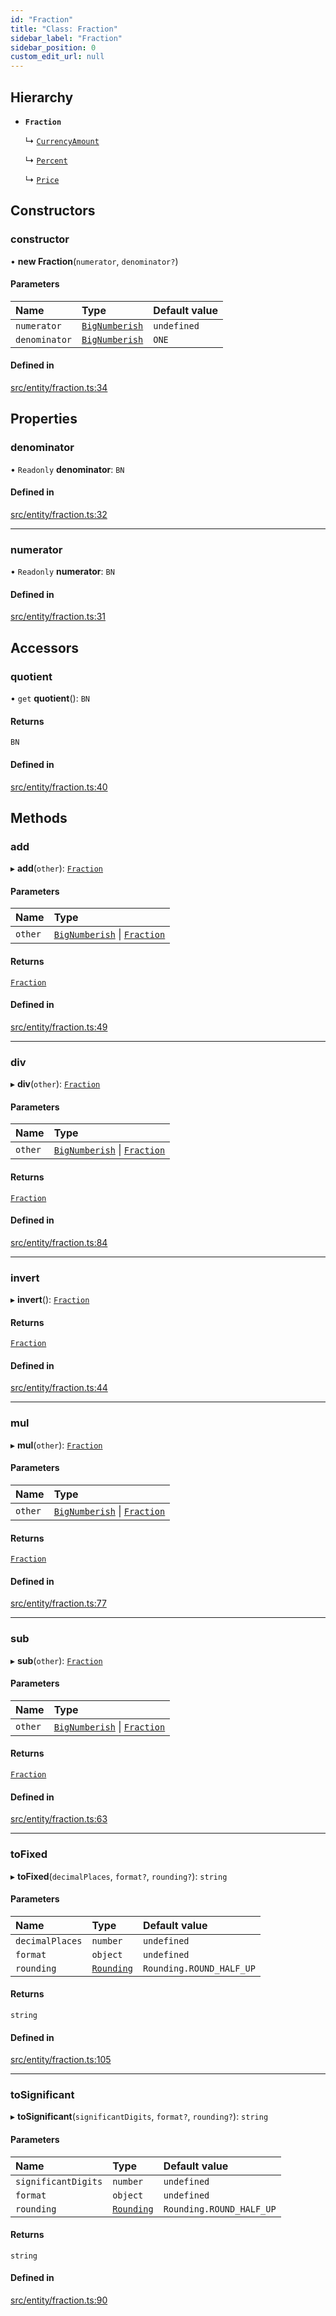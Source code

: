 ```yaml
---
id: "Fraction"
title: "Class: Fraction"
sidebar_label: "Fraction"
sidebar_position: 0
custom_edit_url: null
---
```


## Hierarchy

- **`Fraction`**

  ↳ [`CurrencyAmount`](CurrencyAmount.md)

  ↳ [`Percent`](Percent.md)

  ↳ [`Price`](Price.md)

## Constructors

### constructor

• **new Fraction**(`numerator`, `denominator?`)

#### Parameters

| Name | Type | Default value |
| :------ | :------ | :------ |
| `numerator` | [`BigNumberish`](../modules.md#bignumberish) | `undefined` |
| `denominator` | [`BigNumberish`](../modules.md#bignumberish) | `ONE` |

#### Defined in

[src/entity/fraction.ts:34](https://github.com/alpha-defi/raydium-sdk/blob/7094668/src/entity/fraction.ts#L34)

## Properties

### denominator

• `Readonly` **denominator**: `BN`

#### Defined in

[src/entity/fraction.ts:32](https://github.com/alpha-defi/raydium-sdk/blob/7094668/src/entity/fraction.ts#L32)

___

### numerator

• `Readonly` **numerator**: `BN`

#### Defined in

[src/entity/fraction.ts:31](https://github.com/alpha-defi/raydium-sdk/blob/7094668/src/entity/fraction.ts#L31)

## Accessors

### quotient

• `get` **quotient**(): `BN`

#### Returns

`BN`

#### Defined in

[src/entity/fraction.ts:40](https://github.com/alpha-defi/raydium-sdk/blob/7094668/src/entity/fraction.ts#L40)

## Methods

### add

▸ **add**(`other`): [`Fraction`](Fraction.md)

#### Parameters

| Name | Type |
| :------ | :------ |
| `other` | [`BigNumberish`](../modules.md#bignumberish) \| [`Fraction`](Fraction.md) |

#### Returns

[`Fraction`](Fraction.md)

#### Defined in

[src/entity/fraction.ts:49](https://github.com/alpha-defi/raydium-sdk/blob/7094668/src/entity/fraction.ts#L49)

___

### div

▸ **div**(`other`): [`Fraction`](Fraction.md)

#### Parameters

| Name | Type |
| :------ | :------ |
| `other` | [`BigNumberish`](../modules.md#bignumberish) \| [`Fraction`](Fraction.md) |

#### Returns

[`Fraction`](Fraction.md)

#### Defined in

[src/entity/fraction.ts:84](https://github.com/alpha-defi/raydium-sdk/blob/7094668/src/entity/fraction.ts#L84)

___

### invert

▸ **invert**(): [`Fraction`](Fraction.md)

#### Returns

[`Fraction`](Fraction.md)

#### Defined in

[src/entity/fraction.ts:44](https://github.com/alpha-defi/raydium-sdk/blob/7094668/src/entity/fraction.ts#L44)

___

### mul

▸ **mul**(`other`): [`Fraction`](Fraction.md)

#### Parameters

| Name | Type |
| :------ | :------ |
| `other` | [`BigNumberish`](../modules.md#bignumberish) \| [`Fraction`](Fraction.md) |

#### Returns

[`Fraction`](Fraction.md)

#### Defined in

[src/entity/fraction.ts:77](https://github.com/alpha-defi/raydium-sdk/blob/7094668/src/entity/fraction.ts#L77)

___

### sub

▸ **sub**(`other`): [`Fraction`](Fraction.md)

#### Parameters

| Name | Type |
| :------ | :------ |
| `other` | [`BigNumberish`](../modules.md#bignumberish) \| [`Fraction`](Fraction.md) |

#### Returns

[`Fraction`](Fraction.md)

#### Defined in

[src/entity/fraction.ts:63](https://github.com/alpha-defi/raydium-sdk/blob/7094668/src/entity/fraction.ts#L63)

___

### toFixed

▸ **toFixed**(`decimalPlaces`, `format?`, `rounding?`): `string`

#### Parameters

| Name | Type | Default value |
| :------ | :------ | :------ |
| `decimalPlaces` | `number` | `undefined` |
| `format` | `object` | `undefined` |
| `rounding` | [`Rounding`](../enums/Rounding.md) | `Rounding.ROUND_HALF_UP` |

#### Returns

`string`

#### Defined in

[src/entity/fraction.ts:105](https://github.com/alpha-defi/raydium-sdk/blob/7094668/src/entity/fraction.ts#L105)

___

### toSignificant

▸ **toSignificant**(`significantDigits`, `format?`, `rounding?`): `string`

#### Parameters

| Name | Type | Default value |
| :------ | :------ | :------ |
| `significantDigits` | `number` | `undefined` |
| `format` | `object` | `undefined` |
| `rounding` | [`Rounding`](../enums/Rounding.md) | `Rounding.ROUND_HALF_UP` |

#### Returns

`string`

#### Defined in

[src/entity/fraction.ts:90](https://github.com/alpha-defi/raydium-sdk/blob/7094668/src/entity/fraction.ts#L90)
